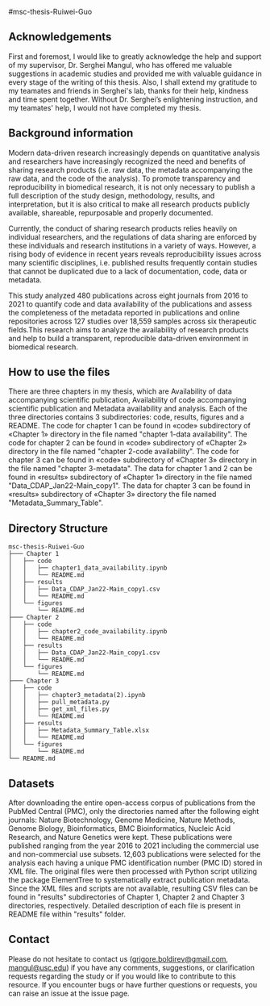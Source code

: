 #msc-thesis-Ruiwei-Guo

## Acknowledgements
First and foremost, I would like to greatly acknowledge the help and support of my supervisor, Dr. Serghei Mangul, who has offered me valuable suggestions in academic studies and provided me with valuable guidance in every stage of the writing of this thesis. Also, I shall extend my gratitude to my teamates and friends in Serghei's lab, thanks for their help, kindness and time spent together. Without Dr. Serghei’s enlightening instruction, and my teamates' help, I would not have completed my thesis.

##  Background information

Modern data-driven research increasingly depends on quantitative analysis and researchers have increasingly recognized the need and benefits of sharing research products (i.e. raw data, the metadata accompanying the raw data, and the code of the analysis). To promote transparency and reproducibility in biomedical research, it is not only necessary to publish a full description of the study design, methodology, results, and interpretation, but it is also critical to make all research products publicly available, shareable, repurposable and properly documented.

Currently, the conduct of sharing research products relies heavily on individual researchers, and the regulations of data sharing are enforced by these individuals and research institutions in a variety of ways. However, a rising body of evidence in recent years reveals reproducibility issues across many scientific disciplines, i.e. published results frequently contain studies that cannot be duplicated due to a lack of documentation, code, data or metadata.

This study analyzed 480 publications across eight journals from 2016 to 2021 to quantify code and data availability of the publications and assess the completeness of the metadata reported in publications and online repositories across 127 studies over 18,559 samples across six therapeutic fields.This research aims to analyze the availability of research products and help to build a transparent, reproducible data-driven environment in biomedical research.

##  How to use the files
There are three chapters in my thesis, which are Availability of data accompanying scientific publication, Availability of code accompanying scientific publication and Metadata availability and analysis. Each of the three directories contains 3 subdirectories: code, results, figures and a README. The code for chapter 1 can be found in «code» subdirectory of «Chapter 1» directory in the file named "chapter 1-data availability". The code for chapter 2 can be found in «code» subdirectory of «Chapter 2» directory in the file named "chapter 2-code availability". The code for chapter 3 can be found in «code» subdirectory of «Chapter 3» directory in the file named "chapter 3-metadata". The data for chapter 1 and 2 can be found in «results» subdirectory of «Chapter 1» directory in the file named "Data_CDAP_Jan22-Main_copy1". The data for chapter 3 can be found in «results» subdirectory of «Chapter 3» directory the file named "Metadata_Summary_Table".

##  Directory Structure

```
msc-thesis-Ruiwei-Guo
├─── Chapter 1
│   ├── code 
│   │   ├── chapter1_data_availability.ipynb
│   │   └── README.md
│   ├── results
│   │   ├── Data_CDAP_Jan22-Main_copy1.csv
│   │   └── README.md
│   └── figures
│       └── README.md
├─── Chapter 2
│   ├── code 
│   │   ├── chapter2_code_availability.ipynb
│   │   └── README.md
│   ├── results
│   │   ├── Data_CDAP_Jan22-Main_copy1.csv
│   │   └── README.md
│   └── figures
│       └── README.md
├─── Chapter 3 
│   ├── code 
│   │   ├── chapter3_metadata(2).ipynb
│   │   ├── pull_metadata.py
│   │   ├── get_xml_files.py
│   │   └── README.md
│   ├── results
│   │   ├── Metadata_Summary_Table.xlsx
│   │   └── README.md
│   └── figures
│       └── README.md
└── README.md

```            

##  Datasets
After downloading the entire open-access corpus of publications from the PubMed Central (PMC), only the directories named after the following eight journals: Nature Biotechnology, Genome Medicine, Nature Methods, Genome Biology, Bioinformatics, BMC Bioinformatics, Nucleic Acid Research, and Nature Genetics were kept.  These publications were published ranging from the year 2016 to 2021 including the commercial use and non-commercial use subsets. 12,603 publications were selected for the analysis each having a unique PMC 
identification number (PMC ID) stored in XML file. The original files were then processed with Python script utilizing the package ElementTree to systematically extract publication metadata. Since the XML files and scripts are not available, resulting CSV files can be found in "results" subdirectories of Chapter 1, Chapter 2 and Chapter 3 directories, respectively. Detailed description of each file is present in README file within "results" folder.

##  Contact
Please do not hesitate to contact us (grigore.boldirev@gmail.com, mangul@usc.edu) if you have any comments, suggestions, or clarification requests regarding the study or if you would like to contribute to this resource. If you encounter bugs or have further questions or requests, you can raise an issue at the issue page.

